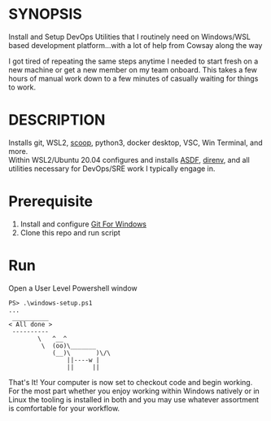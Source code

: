 # SYNOPSIS
Install and Setup DevOps Utilities that I routinely need on Windows/WSL based development platform...with a lot of help from Cowsay along the way

I got tired of repeating the same steps anytime I needed to start fresh on a new machine or get a new member on my team onboard. This takes a few hours of manual work down to a few minutes of casually waiting for things to work.

# DESCRIPTION
Installs git, WSL2, [scoop](https://scoop.sh/), python3, docker desktop, VSC, Win Terminal, and more.  
Within WSL2/Ubuntu 20.04 configures and installs [ASDF](https://asdf-vm.com/), [direnv](https://direnv.net/), and all utilities necessary for DevOps/SRE work I typically engage in.   

# Prerequisite 
1. Install and configure [Git For Windows](https://gitforwindows.org/)
2. Clone this repo and run script
	
# Run

Open a User Level Powershell window
```pwsh
PS> .\windows-setup.ps1
...
 __________
< All done >
 ----------
        \   ^__^
         \  (oo)\_______
            (__)\       )\/\
                ||----w |
                ||     ||

```

That's It! Your computer is now set to checkout code and begin working.   
For the most part whether you enjoy working within Windows natively or in Linux the tooling is installed in both and you may use whatever assortment is comfortable for your workflow.   